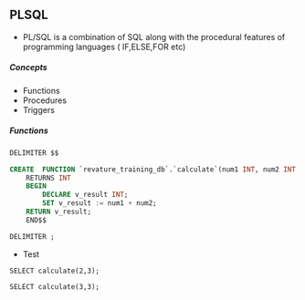 ## PLSQL

* PL/SQL is a combination of SQL along with the procedural features of programming languages ( IF,ELSE,FOR etc)

##### Concepts
* Functions
* Procedures
* Triggers


##### Functions

```sql
DELIMITER $$

CREATE  FUNCTION `revature_training_db`.`calculate`(num1 INT, num2 INT )
    RETURNS INT
    BEGIN
        DECLARE v_result INT;
        SET v_result := num1 + num2;
	RETURN v_result;
    END$$

DELIMITER ;
```

* Test
```
SELECT calculate(2,3);

SELECT calculate(3,3);
```

